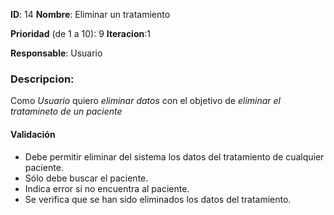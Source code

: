 **ID**: 14 
**Nombre**: Eliminar un tratamiento

**Prioridad** (de 1 a 10): 9 
**Iteracion**:1

**Responsable**: Usuario

### Descripcion:

Como *Usuario* quiero *eliminar datos* con el objetivo de *eliminar el tratamineto de un paciente*

#### Validación 

* Debe permitir eliminar del sistema los datos del tratamiento de cualquier paciente.
* Sólo debe buscar el paciente.
* Indica error si no encuentra al paciente.
* Se verifica que se han sido eliminados los datos del tratamiento.